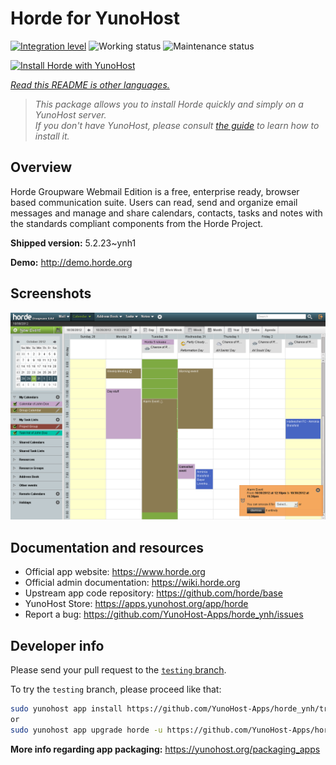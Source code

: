 <!--
N.B.: This README was automatically generated by <https://github.com/YunoHost/apps/tree/master/tools/readme_generator>
It shall NOT be edited by hand.
-->

# Horde for YunoHost

[![Integration level](https://dash.yunohost.org/integration/horde.svg)](https://dash.yunohost.org/appci/app/horde) ![Working status](https://ci-apps.yunohost.org/ci/badges/horde.status.svg) ![Maintenance status](https://ci-apps.yunohost.org/ci/badges/horde.maintain.svg)

[![Install Horde with YunoHost](https://install-app.yunohost.org/install-with-yunohost.svg)](https://install-app.yunohost.org/?app=horde)

*[Read this README is other languages.](./ALL_README.md)*

> *This package allows you to install Horde quickly and simply on a YunoHost server.*  
> *If you don't have YunoHost, please consult [the guide](https://yunohost.org/install) to learn how to install it.*

## Overview

Horde Groupware Webmail Edition is a free, enterprise ready, browser based communication suite. Users can read, send and organize email messages and manage and share calendars, contacts, tasks and notes with the standards compliant components from the Horde Project.


**Shipped version:** 5.2.23~ynh1

**Demo:** <http://demo.horde.org>

## Screenshots

![Screenshot of Horde](./doc/screenshots/screenshot.png)

## Documentation and resources

- Official app website: <https://www.horde.org>
- Official admin documentation: <https://wiki.horde.org>
- Upstream app code repository: <https://github.com/horde/base>
- YunoHost Store: <https://apps.yunohost.org/app/horde>
- Report a bug: <https://github.com/YunoHost-Apps/horde_ynh/issues>

## Developer info

Please send your pull request to the [`testing` branch](https://github.com/YunoHost-Apps/horde_ynh/tree/testing).

To try the `testing` branch, please proceed like that:

```bash
sudo yunohost app install https://github.com/YunoHost-Apps/horde_ynh/tree/testing --debug
or
sudo yunohost app upgrade horde -u https://github.com/YunoHost-Apps/horde_ynh/tree/testing --debug
```

**More info regarding app packaging:** <https://yunohost.org/packaging_apps>
